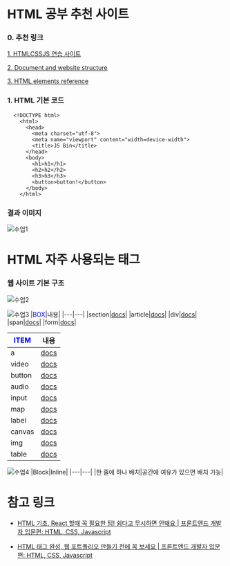 # HTML 공부 추천 사이트

### 0. 추천 링크

[1. HTMLCSSJS 연습 사이트](https://jsbin.com/?html,output)

[2. Document and website structure](https://developer.mozilla.org/en-US/docs/Learn/HTML/Introduction_to_HTML/Document_and_website_structure)

[3. HTML elements reference](https://developer.mozilla.org/en-US/docs/Web/HTML/Element)

### 1. HTML 기본 코드

```
  <!DOCTYPE html>
    <html>
      <head>
        <meta charset="utf-8">
        <meta name="viewport" content="width=device-width">
        <title>JS Bin</title>
      </head>
      <body>
        <h1>h1</h1>
        <h2>h2</h2>
        <h3>h3</h3>
        <button>button!</button>
      </body>
    </html>
```

### 결과 이미지

![수업1](https://user-images.githubusercontent.com/58944350/91004084-2b621400-e60e-11ea-981a-99b40c7d8cfd.PNG)

# HTML 자주 사용되는 태그

### 웹 사이트 기본 구조

![수업2](https://user-images.githubusercontent.com/58944350/91004758-11293580-e610-11ea-8e1a-745f3e6a5840.PNG)

![수업3](https://user-images.githubusercontent.com/58944350/91004862-50f01d00-e610-11ea-9e32-3850b0dab757.PNG)
|<span style="color:Blue">BOX</span>|내용|
|---|---|
|section|[docs](https://developer.mozilla.org/ko/docs/Web/HTML/Element/section)|
|article|[docs](https://developer.mozilla.org/ko/docs/Web/HTML/Element/article)|
|div|[docs](https://developer.mozilla.org/ko/docs/Web/HTML/Element/div)|
|span|[docs](https://developer.mozilla.org/ko/docs/Web/HTML/Element/span)|
|form|[docs](https://developer.mozilla.org/ko/docs/Web/HTML/Element/form)|

| <span style="color:Blue">ITEM</span> | 내용                                                                  |
| ------------------------------------ | --------------------------------------------------------------------- |
| a                                    | [docs](https://developer.mozilla.org/ko/docs/Web/SVG/Element/a)       |
| video                                | [docs](https://developer.mozilla.org/ko/docs/Web/HTML/Element/video)  |
| button                               | [docs](https://developer.mozilla.org/ko/docs/Web/HTML/Element/button) |
| audio                                | [docs](https://developer.mozilla.org/ko/docs/Web/HTML/Element/audio)  |
| input                                | [docs](https://developer.mozilla.org/ko/docs/Web/HTML/Element/input)  |
| map                                  | [docs](https://developer.mozilla.org/ko/docs/Web/HTML/Element/map)    |
| label                                | [docs](https://developer.mozilla.org/ko/docs/Web/HTML/Element/label)  |
| canvas                               | [docs](https://developer.mozilla.org/ko/docs/Web/HTML/Element/canvas) |
| img                                  | [docs](https://developer.mozilla.org/ko/docs/Web/HTML/Element/img)    |
| table                                | [docs](https://developer.mozilla.org/ko/docs/Web/HTML/Element/table)  |

![수업4](https://user-images.githubusercontent.com/58944350/91006391-34ee7a80-e614-11ea-9eee-f3bf0d330240.PNG)
|Block|Inline|
|---|---|
|한 줄에 하나 배치|공간에 여유가 있으면 배치 가능|

# **참고 링크**

- [HTML 기초, React 할때 꼭 필요한 팁! 쉽다고 무시하면 안돼요 | 프론트엔드 개발자 입문편: HTML, CSS, Javascript](https://youtu.be/i0FN-OwJ7QI)

- [HTML 태그 완성, 웹 포트폴리오 만들기 전에 꼭 보세요 | 프론트엔드 개발자 입문편: HTML, CSS, Javascript](https://youtu.be/OoA70D2TE0A)
